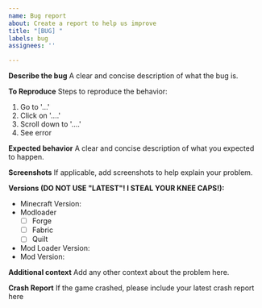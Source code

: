 ```yaml
---
name: Bug report
about: Create a report to help us improve
title: "[BUG] "
labels: bug
assignees: ''

---
```


**Describe the bug**
A clear and concise description of what the bug is.

**To Reproduce**
Steps to reproduce the behavior:
  1. Go to '...'
  2. Click on '....'
  3. Scroll down to '....'
  4. See error

**Expected behavior**
A clear and concise description of what you expected to happen.

**Screenshots**
If applicable, add screenshots to help explain your problem.

**Versions (DO NOT USE "LATEST"! I STEAL YOUR KNEE CAPS!):**
- Minecraft Version:
- Modloader
  - [ ] Forge
  - [ ] Fabric
  - [ ] Quilt
- Mod Loader Version:
- Mod Version:

**Additional context**
Add any other context about the problem here.

**Crash Report**
If the game crashed, please include your latest crash report here
